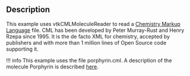 ## Description

This example uses vtkCMLMoleculeReader to read a [Chemistry Markup Language](http://www.xml-cml.org/) file. CML has been developed by Peter Murray-Rust and Henry Rzepa since 1995. It is the de facto XML for chemistry, accepted by publishers and with more than 1 million lines of Open Source code supporting it.

!!! info
    This example uses the file porphyrin.cml. A description of the molecule Porphyrin is described [here](https://en.wikipedia.org/wiki/Porphyrin).
